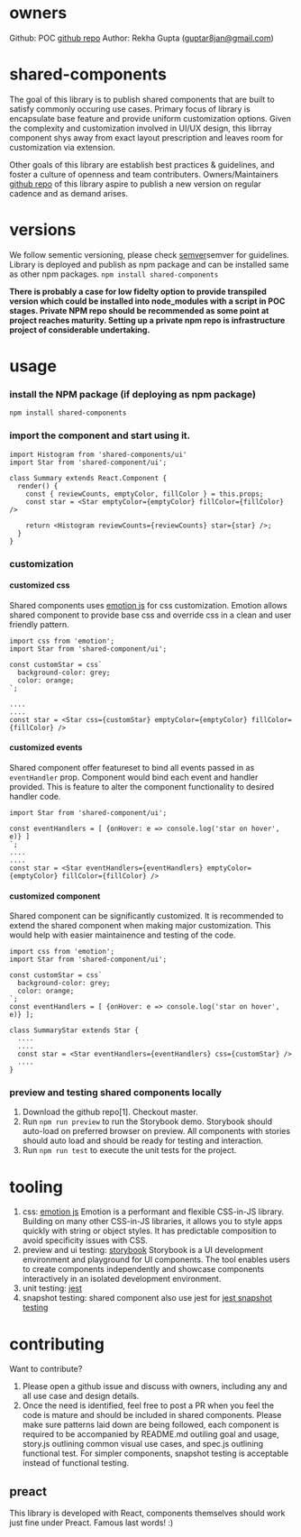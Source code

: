 # owners
Github: POC [github repo]
Author: Rekha Gupta (guptar8jan@gmail.com)

# shared-components

The goal of this library is to publish shared components that are built to satisfy commonly occuring use cases. Primary focus of library is encapsulate base feature and provide uniform customization options. Given the complexity and customization involved in UI/UX design, this librray component shys away from exact layout prescription and leaves room for customization via extension.

Other goals of this library are establish best practices & guidelines, and foster a culture of openness and team contributers. Owners/Maintainers [github repo] of this library aspire to publish a new version on regular cadence and as demand arises.

# versions

We follow sementic versioning, please check [semver]semver for guidelines.
Library is deployed and publish as npm package and can be installed same as other npm packages.
`npm install shared-components`

**There is probably a case for low fidelty option to provide transpiled version which could be installed into node_modules with a script in POC stages. Private NPM repo should be recommended as some point at project reaches maturity. Setting up a private npm repo is infrastructure project of considerable undertaking.**

# usage

### install the NPM package (if deploying as npm package)
`npm install shared-components`
### import the component and start using it.
```
import Histogram from 'shared-components/ui'
import Star from 'shared-component/ui';

class Summary extends React.Component {
  render() {
    const { reviewCounts, emptyColor, fillColor } = this.props;
    const star = <Star emptyColor={emptyColor} fillColor={fillColor} />

    return <Histogram reviewCounts={reviewCounts} star={star} />;
  }
}
```
### customization

#### customized css
Shared components uses [emotion js] for css customization. Emotion allows shared component to provide base css and override css in a clean and user friendly pattern.
```
import css from 'emotion';
import Star from 'shared-component/ui';

const customStar = css`
  background-color: grey;
  color: orange;
`;

....
....
const star = <Star css={customStar} emptyColor={emptyColor} fillColor={fillColor} />
```
#### customized events
Shared component offer featureset to bind all events passed in as `eventHandler` prop. Component would bind each event and handler provided. This is feature to alter the component functionality to desired handler code.
```
import Star from 'shared-component/ui';

const eventHandlers = [ {onHover: e => console.log('star on hover', e)} ]
`;
....
....
const star = <Star eventHandlers={eventHandlers} emptyColor={emptyColor} fillColor={fillColor} />
```

#### customized component
Shared component can be significantly customized. It is recommended to extend the shared component when making major customization. This would help with easier maintainence and testing of the code.
```
import css from 'emotion';
import Star from 'shared-component/ui';

const customStar = css`
  background-color: grey;
  color: orange;
`;
const eventHandlers = [ {onHover: e => console.log('star on hover', e)} ];

class SummaryStar extends Star {
  ....
  ....
  const star = <Star eventHandlers={eventHandlers} css={customStar} />
  ....
}
```

### preview and testing shared components locally

1. Download the github repo[1]. Checkout master.
2. Run `npm run preview` to run the Storybook demo. Storybook should auto-load on preferred browser on preview. All components with stories should auto load and should be ready for testing and interaction. 
3. Run `npm run test` to execute the unit tests for the project.


# tooling

1. css: [emotion js]
Emotion is a performant and flexible CSS-in-JS library. Building on many other CSS-in-JS libraries, it allows you to style apps quickly with string or object styles. It has predictable composition to avoid specificity issues with CSS.
2. preview and ui testing: [storybook]
Storybook is a UI development environment and playground for UI components. The tool enables users to create components independently and showcase components interactively in an isolated development environment.
3. unit testing: [jest] 
4. snapshot testing: shared component also use jest for [jest snapshot testing]

# contributing

Want to contribute? 
1. Please open a github issue and discuss with owners, including any and all use case and design details.
2. Once the need is identified, feel free to post a PR when you feel the code is mature and should be included in shared components. Please make sure patterns laid down are being followed, each component is required to be accompanied by README.md outiling goal and usage, story.js outlining common visual use cases, and spec.js outlining functional test. For simpler components, snapshot testing is acceptable instead of functional testing.

## preact

This library is developed with React, components themselves should work just fine under Preact. Famous last words! :)

[github repo]: https://github.com/guptar8jan/poc
[semver]: https://semver.org
[emotion js]: https://github.com/emotion-js/emotion
[storybook]: https://github.com/storybooks/storybook
[jest]: https://facebook.github.io/jest/
[jest snapshot testing]: https://jestjs.io/docs/en/snapshot-testing
